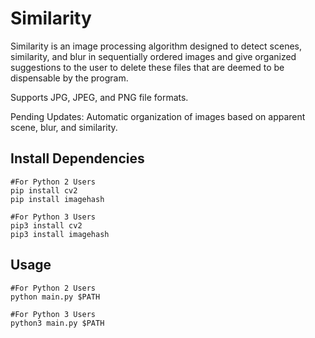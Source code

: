 # Similarity
Similarity is an image processing algorithm designed to detect scenes, similarity, and blur in sequentially ordered images and give organized suggestions to the user to delete these files that are deemed to be dispensable by the program.

Supports JPG, JPEG, and PNG file formats.

Pending Updates: Automatic organization of images based on apparent scene, blur, and similarity.

## Install Dependencies
```
#For Python 2 Users
pip install cv2
pip install imagehash

#For Python 3 Users
pip3 install cv2
pip3 install imagehash
```

## Usage
```
#For Python 2 Users
python main.py $PATH

#For Python 3 Users
python3 main.py $PATH
```
